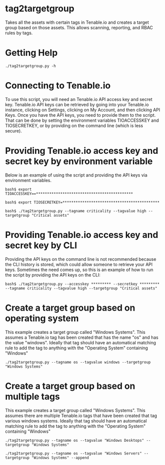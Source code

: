 # tag2targetgroup
Takes all the assets with certain tags in Tenable.io and creates a target group based on those assets.  This allows scanning, reporting, and RBAC rules by tags.

# Getting Help
    ./tag2targetgroup.py -h

# Connecting to Tenable.io
To use this script, you will need an Tenable.io API access key and secret key.  Tenable.io API keys can be retrieved by going into your Tenable.io instance, clicking on Settings, clicking on My Account, and then clicking API Keys.  Once you have the API keys, you need to provide them to the script.  That can be done by setting the environment variables TIOACCESSKEY and TIOSECRETKEY, or by providing on the command line (which is less secure).

# Providing Tenable.io access key and secret key by environment variable

Below is an example of using the script and providing the API keys via environment variables.

    bash$ export TIOACCESSKEY==********************************************

    bash$ export TIOSECRETKEY=********************************************

    bash$ ./tag2targetgroup.py --tagname criticality --tagvalue high --targetgroup "Critical assets"

# Providing Tenable.io access key and secret key by CLI
Providing the API keys on the command line is not recommended because the CLI history is stored, which could allow someone to retrieve your API keys.  Sometimes the need comes up, so this is an example of how to run the script by providing the API keys on the CLI:

`bash$ ./tag2targetgroup.py --accesskey ********* --secretkey ********* --tagname criticality --tagvalue high --targetgroup "Critical assets"`

# Create a target group based on operating system
This example creates a target group called "Windows Systems".  This assumes a Tenable.io tag has been created that has the name "os" and has the value "windows".  Ideally that tag should have an automatical matching rule to add the tag to anything with the "Operating System" containing "Windows"

`./tag2targetgroup.py --tagname os --tagvalue windows --targetgroup "Windows Systems" `


# Create a target group based on multiple tags
This example creates a target group called "Windows Systems".  This assumes there are multiple Tenable.io tags that have been created that tag various windows systems.  Ideally that tag should have an automatical matching rule to add the tag to anything with the "Operating System" containing "Windows"

    ./tag2targetgroup.py --tagname os --tagvalue "Windows Desktops" --targetgroup "Windows Systems" 

    ./tag2targetgroup.py --tagname os --tagvalue "Windows Servers" --targetgroup "Windows Systems" --append



